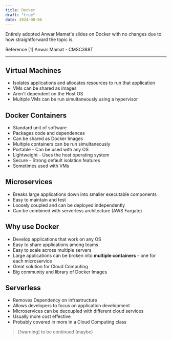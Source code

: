 ```yaml
---
title: Docker
draft: "true"
date: 2024-08-06
---
```

Entirely adopted Anwar Mamat's slides on Docker with no changes due to how straightforward the topic is.

Reference
\[1\] Anwar Mamat - CMSC388T

---
## Virtual Machines
- Isolates applications and allocates resources to run that application
- VMs can be shared as images
- Aren't dependent on the Host OS
- Multiple VMs can be run simultaneously using a hypervisor

## Docker Containers
 - Standard unit of software
 - Packages code and dependences
 - Can be shared as Docker Images
 - Multiple containers can be run simultaneously
 - Portable - Can be used with any OS
 - Lightweight - Uses the host operating system
 - Secure - Strong default isolation features
 - Sometimes used with VMs

## Microservices
- Breaks large applications down into smaller executable components
- Easy to maintain and test
- Loosely coupled and can be deployed independently
- Can be combined with serverless architecture (AWS Fargate)

## Why use Docker
- Develop applications that work on any OS
- Easy to share applications among teams
- Easy to scale across multiple servers
- Large applications can be broken into **multiple containers** - one for each microservice
- Great solution for Cloud Computing
- Big community and library of Docker Images

## Serverless
- Removes Dependency on Infrastructure
- Allows developers to focus on application development
- Microservices can be decoupled with different cloud services
- Usually more cost effective
- Probably covered in more in a Cloud Computing class

> [!warning] to be continued (maybe)
